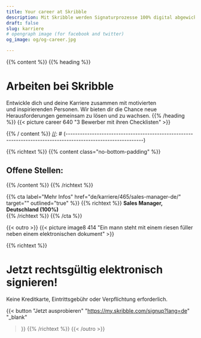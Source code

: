 ```yaml
---
title: Your career at Skribble
description: Mit Skribble werden Signaturprozesse 100% digital abgewickelt, basierend auf der qualifizierten elektronischen Signatur “QES” - die e-Unterschrift, die vor Schweizer und EU Gesetz der handschriftlichen Unterschrift gleichgestellt ist.
draft: false
slug: karriere
# opengraph image (for facebook and twitter)
og_image: og/og-career.jpg

---
```


{{% content %}}
{{% heading %}}
# Arbeiten bei Skribble
Entwickle dich und deine Karriere zusammen mit motivierten <br class="hide-for-mobile">und inspirierenden Personen. Wir bieten dir die Chance neue Herausforderungen gemeinsam zu lösen und zu wachsen.
{{% /heading %}}
{{< picture career 640 "3 Bewerber mit ihren Checklisten" >}}

{{% / content %}}
[//]: # (--------------------------------------------------------------------------------------------------------------)

{{% richtext %}}
{{% content class="no-bottom-padding" %}}
## Offene Stellen:
{{% /content %}}
{{% /richtext %}}

{{% cta
  label="Mehr Infos"
  href="de/karriere/465/sales-manager-de/"
  target=""
  outlined="true"
%}}
{{% richtext %}}
**Sales Manager, Deutschland (100%)**<br>
{{% /richtext %}}
{{% /cta %}}

[//]: # (--------------------------------------------------------------------------------------------------------------)

{{< outro >}}
{{< picture image8 414 "Ein mann steht mit einem riesen füller neben einem elektronischen dokument" >}}

{{% richtext %}}
# Jetzt rechtsgültig elektronisch signieren!
Keine Kreditkarte, Eintrittsgebühr oder Verpflichtung erforderlich.

{{< button
  "Jetzt ausprobieren"
  "https://my.skribble.com/signup?lang=de"
  "_blank"
>}}
{{% /richtext %}}
{{< /outro >}}
